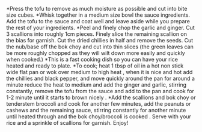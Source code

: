 


*Press the tofu to remove as much moisture as possible and cut into bite size cubes.
*Whisk together in a medium size bowl the sauce ingredients. Add the tofu to the sauce and coat well and leave aside while you prepare the rest of your ingredients.
*Peel and finely chop the garlic and ginger. Cut 3 scallions into roughly 1cm pieces. Finely slice the remaining scallion on the bias for garnish. Cut the dried chillies in half and remove the seeds. Cut the nub/base off the bok choy and cut into thin slices (the green leaves can be more roughly chopped as they will wilt down more easily and quickly when cooked.)
*This is a fast cooking dish so you can have your rice heated and ready to plate.
*To cook; heat 1 tbsp of oil in a hot non stick wide flat pan or wok over medium to high heat , when it is nice and hot add the chillies and black pepper, and move quickly around the pan for around a minute reduce the heat to medium and add the ginger and garlic, stirring constantly, remove the tofu from the sauce and add to the pan and cook for 1-2 minute until it starts to brown nicely .
*Add the scallions and bok choy or tenderstem broccoli and cook for another few minutes, add the peanuts or cashews and the remaining sauce, stirring constantly for another minute until heated through and the bok choy/broccoli is cooked . Serve with your rice and a sprinkle of scallions for garnish. Enjoy!
